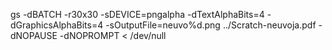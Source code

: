 gs -dBATCH -r30x30 -sDEVICE=pngalpha -dTextAlphaBits=4 -dGraphicsAlphaBits=4 -sOutputFile=neuvo%d.png ../Scratch-neuvoja.pdf -dNOPAUSE -dNOPROMPT < /dev/null
